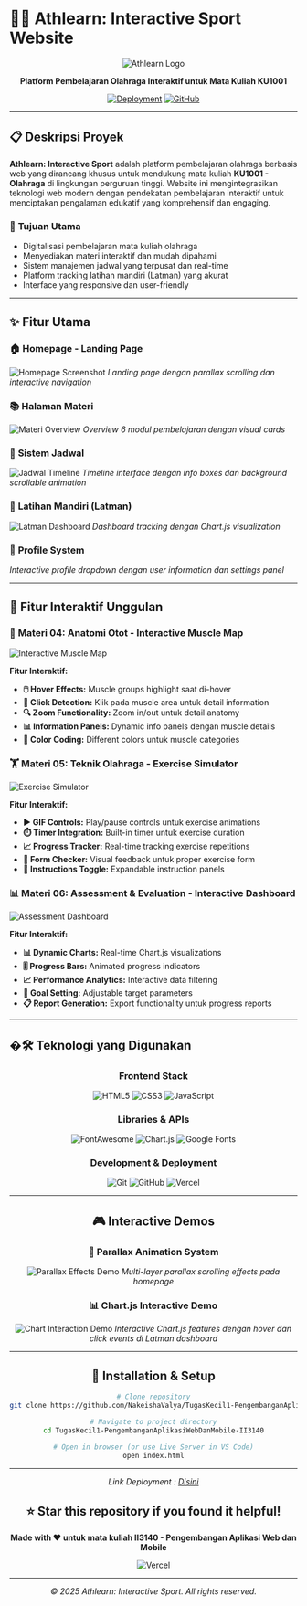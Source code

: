 # 🏃‍♂️ Athlearn: Interactive Sport Website

<div align="center">

![Athlearn Logo](assets/images/logo.png)

**Platform Pembelajaran Olahraga Interaktif untuk Mata Kuliah KU1001**

[![Deployment](https://img.shields.io/badge/Deployed%20on-Vercel-000000?style=for-the-badge&logo=vercel)](https://your-vercel-url.vercel.app)
[![GitHub](https://img.shields.io/badge/GitHub-Repository-181717?style=for-the-badge&logo=github)](https://github.com/NakeishaValya/TugasKecil1-PengembanganAplikasiWebDanMobile-II3140)

</div>

---

## 📋 **Deskripsi Proyek**

**Athlearn: Interactive Sport** adalah platform pembelajaran olahraga berbasis web yang dirancang khusus untuk mendukung mata kuliah **KU1001 - Olahraga** di lingkungan perguruan tinggi. Website ini mengintegrasikan teknologi web modern dengan pendekatan pembelajaran interaktif untuk menciptakan pengalaman edukatif yang komprehensif dan engaging.

### 🎯 **Tujuan Utama**
- Digitalisasi pembelajaran mata kuliah olahraga
- Menyediakan materi interaktif dan mudah dipahami
- Sistem manajemen jadwal yang terpusat dan real-time
- Platform tracking latihan mandiri (Latman) yang akurat
- Interface yang responsive dan user-friendly

---

## ✨ **Fitur Utama**

### 🏠 **Homepage - Landing Page**
![Homepage Screenshot](docs/screenshots/homepage.png)
*Landing page dengan parallax scrolling dan interactive navigation*

### 📚 **Halaman Materi**
![Materi Overview](docs/screenshots/materi-overview.png)
*Overview 6 modul pembelajaran dengan visual cards*

### 📅 **Sistem Jadwal**
![Jadwal Timeline](docs/screenshots/jadwal-timeline.gif)
*Timeline interface dengan info boxes dan background scrollable animation*

### 🏃 **Latihan Mandiri (Latman)**
![Latman Dashboard](docs/screenshots/latman-dashboard.png)
*Dashboard tracking dengan Chart.js visualization*

### 👤 **Profile System**
*Interactive profile dropdown dengan user information dan settings panel*

---

## 🎯 **Fitur Interaktif Unggulan**

### 📖 **Materi 04: Anatomi Otot - Interactive Muscle Map**
![Interactive Muscle Map](docs/screenshots/materi04-muscle-map.png)

**Fitur Interaktif:**
- **🖱️ Hover Effects:** Muscle groups highlight saat di-hover
- **📍 Click Detection:** Klik pada muscle area untuk detail information
- **🔍 Zoom Functionality:** Zoom in/out untuk detail anatomy
- **📊 Information Panels:** Dynamic info panels dengan muscle details
- **🎨 Color Coding:** Different colors untuk muscle categories

### 🏋️ **Materi 05: Teknik Olahraga - Exercise Simulator**
![Exercise Simulator](docs/screenshots/materi05-simulator.png)

**Fitur Interaktif:**
- **▶️ GIF Controls:** Play/pause controls untuk exercise animations
- **⏱️ Timer Integration:** Built-in timer untuk exercise duration
- **📈 Progress Tracker:** Real-time tracking exercise repetitions
- **🎯 Form Checker:** Visual feedback untuk proper exercise form
- **📝 Instructions Toggle:** Expandable instruction panels

### 📊 **Materi 06: Assessment & Evaluation - Interactive Dashboard**
![Assessment Dashboard](docs/screenshots/materi06-dashboard.png)

**Fitur Interaktif:**
- **📊 Dynamic Charts:** Real-time Chart.js visualizations
- **🎚️ Progress Bars:** Animated progress indicators
- **📈 Performance Analytics:** Interactive data filtering
- **🎯 Goal Setting:** Adjustable target parameters
- **📋 Report Generation:** Export functionality untuk progress reports

---

## �🛠️ **Teknologi yang Digunakan**

<div align="center">

### **Frontend Stack**
![HTML5](https://img.shields.io/badge/HTML5-E34F26?style=for-the-badge&logo=html5&logoColor=white)
![CSS3](https://img.shields.io/badge/CSS3-1572B6?style=for-the-badge&logo=css3&logoColor=white)
![JavaScript](https://img.shields.io/badge/JavaScript-F7DF1E?style=for-the-badge&logo=javascript&logoColor=black)

### **Libraries & APIs**
![FontAwesome](https://img.shields.io/badge/Font%20Awesome-339AF0?style=for-the-badge&logo=fontawesome&logoColor=white)
![Chart.js](https://img.shields.io/badge/Chart.js-FF6384?style=for-the-badge&logo=chartdotjs&logoColor=white)
![Google Fonts](https://img.shields.io/badge/Google%20Fonts-4285F4?style=for-the-badge&logo=googlefonts&logoColor=white)

### **Development & Deployment**
![Git](https://img.shields.io/badge/Git-F05032?style=for-the-badge&logo=git&logoColor=white)
![GitHub](https://img.shields.io/badge/GitHub-181717?style=for-the-badge&logo=github&logoColor=white)
![Vercel](https://img.shields.io/badge/Vercel-000000?style=for-the-badge&logo=vercel&logoColor=white)

---

## 🎮 **Interactive Demos**

### 🎨 **Parallax Animation System**
![Parallax Effects Demo](docs/screenshots/parallax.effects.gif.gif)
*Multi-layer parallax scrolling effects pada homepage*

### 📊 **Chart.js Interactive Demo**
![Chart Interaction Demo](docs/screenshots/chart-interactions.gif)
*Interactive Chart.js features dengan hover dan click events di Latman dashboard*

---

## 🚀 **Installation & Setup**

```bash
# Clone repository
git clone https://github.com/NakeishaValya/TugasKecil1-PengembanganAplikasiWebDanMobile-II3140.git

# Navigate to project directory
cd TugasKecil1-PengembanganAplikasiWebDanMobile-II3140

# Open in browser (or use Live Server in VS Code)
open index.html
```
---

*Link Deployment : [Disini](https://tugas-kecil1-pengembangan-aplikasi.vercel.app/)*

## ⭐ **Star this repository if you found it helpful!**

**Made with ❤️ untuk mata kuliah II3140 - Pengembangan Aplikasi Web dan Mobile**

[![Vercel](https://img.shields.io/badge/Deployed%20on-Vercel-000000?style=for-the-badge&logo=vercel&logoColor=white)](https://your-vercel-url.vercel.app)

---

*© 2025 Athlearn: Interactive Sport. All rights reserved.*